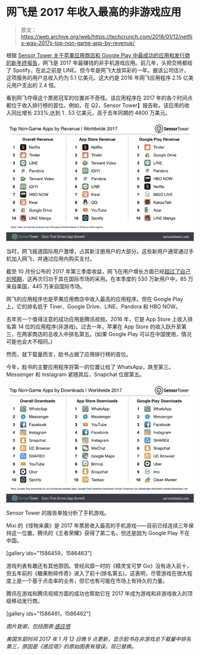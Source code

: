 # 网飞是 2017 年收入最高的非游戏应用 

> 原文：<https://web.archive.org/web/https://techcrunch.com/2018/01/12/netflix-was-2017s-top-non-game-app-by-revenue/>

根据 [Sensor Tower 关于苹果应用商店和 Google Play 中最成功的应用和发行商的新年终报告](https://web.archive.org/web/20221221180243/https://sensortower.com/blog/top-apps-and-publishers-2017)，网飞是 2017 年最赚钱的非手机游戏应用。前几年，头把交椅都给了 Spotify，在此之前是 LINE。但今年是网飞大放异彩的一年。据该公司估计，这项服务的用户总收入约为 5.1 亿美元。这大约是 2016 年网飞应用程序 2.15 亿美元用户支出的 2.4 倍。

看到网飞夺得这个票房冠军的位置并不奇怪。该应用程序在 2017 年的各个时间点都位于收入排行榜的首位。例如，在 Q2，Sensor Tower】报告称，该应用的收入同比增长 233%,达到 1 . 53 亿美元，高于去年同期的 4600 万美元。

![](img/1ec52cccddb298ad7e001f2aafa10096.png)

当时，网飞报道国际用户激增，占其新注册用户的大部分。这些新用户通常通过手机加入网飞，并通过应用内购买支付。

截至 10 月份公布的 2017 年第三季度收益，网飞在用户增长方面已经[超过了自己的预期](https://web.archive.org/web/20221221180243/https://techcrunch.com/2017/10/16/netflix-crushes-its-own-expectations-for-subscription-growth-again/)，这再次归功于其在国际市场的采用。在本季度的 530 万新用户中，85 万来自美国，445 万来自国际市场。

网飞的应用程序也是苹果应用商店中收入最高的应用程序。但在 Google Play 上，它的排名低于 Tiner、Google Drive、LINE、Pandora 和 HBO NOW。

去年另一个值得注意的成功应用是腾讯视频。2016 年，它是 App Store 上收入排名第 14 位的应用程序(非游戏)。过去一年，苹果在 App Store 的收入跃升至第三，在两家商店的总收入中排名第五。(如果 Google Play 可以在中国使用，情况可能也会大不相同。)

然而，就下载量而言，脸书占据了应用排行榜的首位。

今年，脸书的主要应用程序将第一的位置让给了 WhatsApp，跌至第三。Messenger 和 Instagram 紧随其后，Snapchat 位居第五。

![](img/48e3112a0261906cad5b9765e5d21296.png)

Sensor Tower 的报告单独分析了手机游戏。

Mixi 的《怪物来袭》是 2017 年票房收入最高的手机游戏——目前已经连续三年保持这一位置。腾讯的《王者荣耀》获得了第二名，但还是因为 Google Play 不在中国。

[gallery ids="1586459，1586463"]

游戏列表有趣还有其他原因。曾经风靡一时的《精灵宝可梦 Go》没有进入前十，但五年前的《糖果粉碎传奇》进入了前十(排名第五)。这表明，尽管游戏在很大程度上是一个基于点击率的业务，但它也有可能在市场上有持久的力量。

腾讯在游戏和腾讯视频方面的成功也帮助它在 2017 年成为游戏和非游戏收入的顶级移动发行商。

[gallery ids="1586461，1586462"]

*图片致谢，包括图表:[感应塔](https://web.archive.org/web/20221221180243/https://sensortower.com/blog/top-apps-and-publishers-2017)*

*美国东部时间 2017 年 1 月 12 日晚 9 点更新，显示脸书在非游戏总下载量中排名第三，原因是《感应塔》的原始图表有错误，现已替换。*